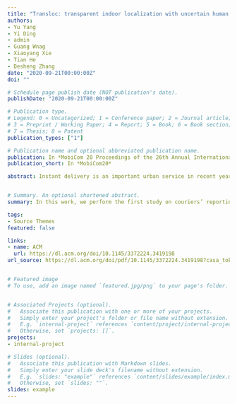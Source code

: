 ```yaml
---
title: "Transloc: transparent indoor localization with uncertain human participation for instant delivery"
authors:
- Yu Yang
- Yi Ding
- admin
- Guang Wnag
- Xiaoyang Xie
- Tian He
- Desheng Zhang
date: "2020-09-21T00:00:00Z"
doi: ""

# Schedule page publish date (NOT publication's date).
publishDate: "2020-09-21T00:00:00Z"

# Publication type.
# Legend: 0 = Uncategorized; 1 = Conference paper; 2 = Journal article;
# 3 = Preprint / Working Paper; 4 = Report; 5 = Book; 6 = Book section;
# 7 = Thesis; 8 = Patent
publication_types: ["1"]

# Publication name and optional abbreviated publication name.
publication: In *MobiCom 20 Proceedings of the 26th Annual International Conference on Mobile Computing and Networking*
publication_short: In *MobiCom20*

abstract: Instant delivery is an important urban service in recent years because of the increasing demand. An important issue for delivery platforms is to keep updating the status of couriers especially the real-time locations, which is challenging when they are in an indoor environment. We argue the previous indoor localization techniques cannot be applied in the instant delivery scenario because they require extra deployed infrastructures and extensive labor work. In this work, we perform the couriers' indoor localization transparently in a predictive manner without extra actions of couriers by existing data from the platform including order progress reports and couriers' trajectories. Specifically, we present TransLoc to predict couriers' indoor locations by addressing two challenges including uncertain reporting behaviors and uncertain indoor mobility behaviors. Our key idea lies in two insights (i) couriers' behaviors are consistent in indoor/outdoor environments; (ii) localization, as a spatial inference problem, could be converted to a temporal inference problem. We evaluate TransLoc on 565 couriers from an instant delivery company, which improves baselines by at most 72%, and achieves a competitive result compared to a label-extensive approach. As a case study, we apply TransLoc to optimize the order dispatching strategy, which reduces the delivery time by 24%.


# Summary. An optional shortened abstract.
summary: In this work, we perform the first study on couriers’ reporting behaviors and indoor mobility for instant delivery services. We found most of their indoor/outdoor reporting behaviors are consistent, which motivates us to use machine learning models to correct their indoor reporting behaviors by the outdoor reporting model. Further, we design a symbolic mobility graph, which captures their indoor mobility without prior knowledge of the indoor environment. Based on the experiment results, our system can improve the localization accuracy by 64% and 72% compared with the Wi-Fi GPS-based method and competitive accuracy with the fingerprinting-based method. With a case study, our system helps the delivery platform reduce the courier redundant time by 24%;

tags:
- Source Themes
featured: false

links:
- name: ACM
  url: https://dl.acm.org/doi/10.1145/3372224.3419198
url_source: https://dl.acm.org/doi/pdf/10.1145/3372224.3419198?casa_token=jB1SAZECoFwAAAAA:h7-oUFSPzJZDij1THEfRGcIZFUiWLhLoD9_yzYHAn1ybNZ16YjXmVJCx-fgMeQ_-X_0JJDCaHFaU9Q


# Featured image
# To use, add an image named `featured.jpg/png` to your page's folder.


# Associated Projects (optional).
#   Associate this publication with one or more of your projects.
#   Simply enter your project's folder or file name without extension.
#   E.g. `internal-project` references `content/project/internal-project/index.md`.
#   Otherwise, set `projects: []`.
projects:
- internal-project

# Slides (optional).
#   Associate this publication with Markdown slides.
#   Simply enter your slide deck's filename without extension.
#   E.g. `slides: "example"` references `content/slides/example/index.md`.
#   Otherwise, set `slides: ""`.
slides: example
---
```

